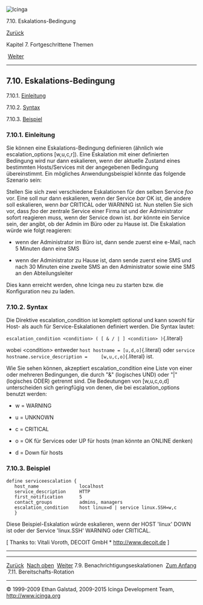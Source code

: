 ![Icinga](../images/logofullsize.png "Icinga")

7.10. Eskalations-Bedingung

[Zurück](escalations.md) 

Kapitel 7. Fortgeschrittene Themen

 [Weiter](oncallrotation.md)

* * * * *

7.10. Eskalations-Bedingung
---------------------------

7.10.1. [Einleitung](escalation_condition.md#introduction)

7.10.2. [Syntax](escalation_condition.md#syntax)

7.10.3. [Beispiel](escalation_condition.md#example)

### 7.10.1. Einleitung

Sie können eine Eskalations-Bedingung definieren (ähnlich wie
escalation\_options [w,u,c,r]). Eine Eskalation mit einer definierten
Bedingung wird nur dann eskalieren, wenn der aktuelle Zustand eines
bestimmten Hosts/Services mit der angegebenen Bedingung übereinstimmt.
Ein mögliches Anwendungsbeispiel könnte das folgende Szenario sein:

Stellen Sie sich zwei verschiedene Eskalationen für den selben Service
*foo* vor. Eine soll nur dann eskalieren, wenn der Service *bar* OK ist,
die andere soll eskalieren, wenn *bar* CRITICAL oder WARNING ist. Nun
stellen Sie sich vor, dass *foo* der zentrale Service einer Firma ist
und der Administrator sofort reagieren muss, wenn der Service down ist.
*bar* könnte ein Service sein, der angibt, ob der Admin im Büro oder zu
Hause ist. Die Eskalation würde wie folgt reagieren:

-   wenn der Administrator im Büro ist, dann sende zuerst eine e-Mail,
    nach 5 Minuten dann eine SMS

-   wenn der Administrator zu Hause ist, dann sende zuerst eine SMS und
    nach 30 Minuten eine zweite SMS an den Administrator sowie eine SMS
    an den Abteilungsleiter

Dies kann erreicht werden, ohne Icinga neu zu starten bzw. die
Konfiguration neu zu laden.

### 7.10.2. Syntax

Die Direktive escalation\_condition ist komplett optional und kann
sowohl für Host- als auch für Service-Eskalationen definiert werden. Die
Syntax lautet:

`escalation_condition <condition> ( [ & / | ] <condition> )`{.literal}

wobei \<condition\> entweder `host hostname = [u,d,o]`{.literal} oder
`service hostname.service_description =     [w,u,c,o]`{.literal} ist.

Wie Sie sehen können, akzeptiert escalation\_condition eine Liste von
einer oder mehreren Bedingungen, die durch "&" (logisches UND) oder "|"
(logisches ODER) getrennt sind. Die Bedeutungen von [w,u,c,o,d]
unterscheiden sich geringfügig von denen, die bei escalation\_options
benutzt werden:

-   w = WARNING

-   u = UNKNOWN

-   c = CRITICAL

-   o = OK für Services oder UP für hosts (man könnte an ONLINE denken)

-   d = Down für hosts

### 7.10.3. Beispiel

~~~~ {.screen}
define serviceescalation {
   host_name               localhost
   service_description     HTTP
   first_notification      5
   contact_groups          admins, managers
   escalation_condition    host linux=d | service linux.SSH=w,c
   }
~~~~

Diese Beispiel-Eskalation würde eskalieren, wenn der HOST 'linux' DOWN
ist oder der Service 'linux.SSH' WARNING oder CRITICAL.

[ Thanks to: Vitali Voroth, DECOIT GmbH \* http://www.decoit.de ]

* * * * *

  ------------------------------------- -------------------------- --------------------------------
  [Zurück](escalations.md)            [Nach oben](ch07.md)      [Weiter](oncallrotation.md)
  7.9. Benachrichtigungseskalationen    [Zum Anfang](index.md)    7.11. Bereitschafts-Rotation
  ------------------------------------- -------------------------- --------------------------------

© 1999-2009 Ethan Galstad, 2009-2015 Icinga Development Team,
http://www.icinga.org

